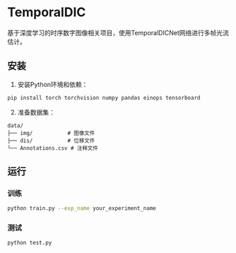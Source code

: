 # TemporalDIC

基于深度学习的时序数字图像相关项目，使用TemporalDICNet网络进行多帧光流估计。

## 安装

1. 安装Python环境和依赖：
```bash
pip install torch torchvision numpy pandas einops tensorboard
```

2. 准备数据集：
```
data/
├── img/           # 图像文件
├── dis/           # 位移文件
└── Annotations.csv # 注释文件
```

## 运行

### 训练
```bash
python train.py --exp_name your_experiment_name
```

### 测试
```bash
python test.py
```
 
